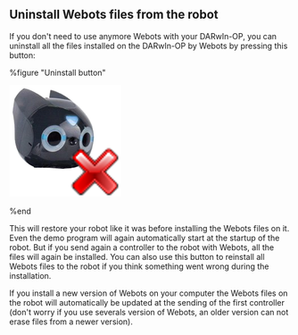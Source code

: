 ## Uninstall Webots files from the robot

If you don't need to use anymore Webots with your DARwIn-OP, you can uninstall
all the files installed on the DARwIn-OP by Webots by pressing this button:

%figure "Uninstall button"

![uninstall.png](images/uninstall.png)

%end

This will restore your robot like it was before installing the Webots files on
it. Even the demo program will again automatically start at the startup of the
robot. But if you send again a controller to the robot with Webots, all the
files will again be installed. You can also use this button to reinstall all
Webots files to the robot if you think something went wrong during the
installation.

If you install a new version of Webots on your computer the Webots files on the
robot will automatically be updated at the sending of the first controller
(don't worry if you use severals version of Webots, an older version can not
erase files from a newer version).

